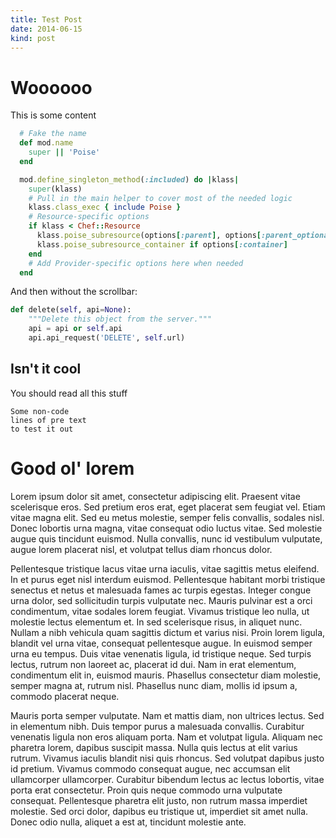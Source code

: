 ```yaml
---
title: Test Post
date: 2014-06-15
kind: post
---
```


# Woooooo

This is some content

```ruby
  # Fake the name
  def mod.name
    super || 'Poise'
  end

  mod.define_singleton_method(:included) do |klass|
    super(klass)
    # Pull in the main helper to cover most of the needed logic
    klass.class_exec { include Poise }
    # Resource-specific options
    if klass < Chef::Resource
      klass.poise_subresource(options[:parent], options[:parent_optional]) if options[:parent]
      klass.poise_subresource_container if options[:container]
    end
    # Add Provider-specific options here when needed
  end
```

And then without the scrollbar:

```python
def delete(self, api=None):
    """Delete this object from the server."""
    api = api or self.api
    api.api_request('DELETE', self.url)
```

## Isn't it cool

You should read
all this stuff

    Some non-code
    lines of pre text
    to test it out

# Good ol' lorem

Lorem ipsum dolor sit amet, consectetur adipiscing elit. Praesent vitae
scelerisque eros. Sed pretium eros erat, eget placerat sem feugiat vel. Etiam
vitae magna elit. Sed eu metus molestie, semper felis convallis, sodales nisl.
Donec lobortis urna magna, vitae consequat odio luctus vitae. Sed molestie augue
quis tincidunt euismod. Nulla convallis, nunc id vestibulum vulputate, augue
lorem placerat nisl, et volutpat tellus diam rhoncus dolor.

Pellentesque tristique lacus vitae urna iaculis, vitae sagittis metus eleifend.
In et purus eget nisl interdum euismod. Pellentesque habitant morbi tristique
senectus et netus et malesuada fames ac turpis egestas. Integer congue urna
dolor, sed sollicitudin turpis vulputate nec. Mauris pulvinar est a orci
condimentum, vitae sodales lorem feugiat. Vivamus tristique leo nulla, ut
molestie lectus elementum et. In sed scelerisque risus, in aliquet nunc. Nullam
a nibh vehicula quam sagittis dictum et varius nisi. Proin lorem ligula, blandit
vel urna vitae, consequat pellentesque augue. In euismod semper urna eu tempus.
Duis vitae venenatis ligula, id tristique neque. Sed turpis lectus, rutrum non
laoreet ac, placerat id dui. Nam in erat elementum, condimentum elit in, euismod
mauris. Phasellus consectetur diam molestie, semper magna at, rutrum nisl.
Phasellus nunc diam, mollis id ipsum a, commodo placerat neque.

Mauris porta semper vulputate. Nam et mattis diam, non ultrices lectus. Sed in
elementum nibh. Duis tempor purus a malesuada convallis. Curabitur venenatis
ligula non eros aliquam porta. Nam et volutpat ligula. Aliquam nec pharetra
lorem, dapibus suscipit massa. Nulla quis lectus at elit varius rutrum. Vivamus
iaculis blandit nisi quis rhoncus. Sed volutpat dapibus justo id pretium.
Vivamus commodo consequat augue, nec accumsan elit ullamcorper ullamcorper.
Curabitur bibendum lectus ac lectus lobortis, vitae porta erat consectetur.
Proin quis neque commodo urna vulputate consequat. Pellentesque pharetra elit
justo, non rutrum massa imperdiet molestie. Sed orci dolor, dapibus eu tristique
ut, imperdiet sit amet nulla. Donec odio nulla, aliquet a est at, tincidunt
molestie ante.
